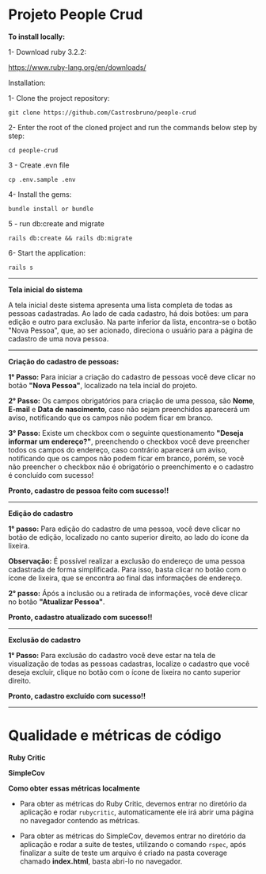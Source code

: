# **Projeto People Crud**

**To install locally:**

1- Download ruby 3.2.2:

https://www.ruby-lang.org/en/downloads/

Installation:

1- Clone the project repository:

`git clone https://github.com/Castrosbruno/people-crud`

2- Enter the root of the cloned project and run the commands below step by step:

`cd people-crud`

3 - Create .evn file

`cp .env.sample .env`

4- Install the gems:

`bundle install or bundle`

5 - run db:create and migrate

`rails db:create && rails db:migrate`

6- Start the application:

`rails s`

_____________________________________________________________________________

**Tela inicial do sistema**

A tela inicial deste sistema apresenta uma lista completa de todas as pessoas cadastradas. Ao lado de cada cadastro, há dois botões: um para edição e outro para exclusão. Na parte inferior da lista, encontra-se o botão "Nova Pessoa", que, ao ser acionado, direciona o usuário para a página de cadastro de uma nova pessoa.
_____________________________________________________________________________

**Criação do cadastro de pessoas:**

**1° Passo:** Para iniciar a criação do cadastro de pessoas você deve clicar no botão **"Nova Pessoa"**, localizado na tela incial do projeto.

**2° Passo:** Os campos obrigatórios para criação de uma pessoa, são **Nome**, **E-mail** e **Data de nascimento**, caso não sejam preenchidos aparecerá um aviso, notificando que os campos não podem ficar em branco.

**3° Passo:** Existe um checkbox com o seguinte questionamento **"Deseja informar um endereço?"**, preenchendo o checkbox você deve preencher todos os campos do endereço, caso contrário aparecerá um aviso, notificando que os campos não podem ficar em branco, porém, se você não preencher o checkbox não é obrigatório o preenchimento e o cadastro é concluído com sucesso!

**Pronto, cadastro de pessoa feito com sucesso!!**

_____________________________________________________________________________

**Edição do cadastro**

**1° passo:** Para edição do cadastro de uma pessoa, você deve clicar no botão de edição, localizado no canto superior direito, ao lado do ícone da lixeira.

**Observação:** É possível realizar a exclusão do endereço de uma pessoa cadastrada de forma simplificada. Para isso, basta clicar no botão com o ícone de lixeira, que se encontra ao final das informações de endereço.

**2° passo:** Ápós a inclusão ou a retirada de informações, você deve clicar no botão **"Atualizar Pessoa"**.

**Pronto, cadastro atualizado com sucesso!!**


_____________________________________________________________________________

**Exclusão do cadastro**

**1° Passo:** Para exclusão do cadastro você deve estar na tela de visualização de todas as pessoas cadastras, localize o cadastro que você deseja excluir, clique no botão com o ícone de lixeira no canto superior direito.

**Pronto, cadastro excluído com sucesso!!**

_____________________________________________________________________________

# Qualidade e métricas de código

**Ruby Critic**


**SimpleCov**


**Como obter essas métricas localmente**

- Para obter as métricas do Ruby Critic, devemos entrar no diretório da aplicação e rodar `rubycritic`, automaticamente ele irá abrir uma página no navegador contendo as métricas.

- Para obter as métricas do SimpleCov, devemos entrar no diretório da aplicação e rodar a suite de testes, utilizando o comando `rspec`, após finalizar a suite de teste um arquivo é criado na pasta coverage chamado **index.html**, basta abri-lo no navegador.